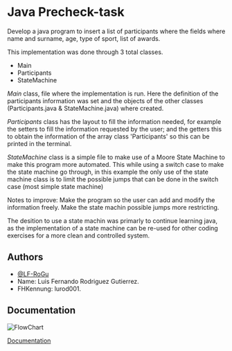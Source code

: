 
# Java Precheck-task

Develop a java program to insert a list of participants where the fields where name and surname,
age, type of sport, list of awards.

This implementation was done through 3 total classes.
* Main
* Participants
* StateMachine

*Main* class, file where the implementation is run. Here the definition of the participants information was set and the objects of the other classes (Participants.java & StateMachine.java) where created.

*Participants* class has the layout to fill the information needed, for example the setters to fill the information requested by the user; and the getters this to obtain the information of the array class 'Participants' so this can be printed in the terminal.

*StateMachine* class is a simple file to make use of a Moore State Machine to make this program more automated. This while using a switch case to make the state machine go through, in this example the only use of the state machine class is to limit the possible jumps that can be done in the switch case (most simple state machine)

Notes to improve:
Make the program so the user can add and modify the information freely.
Make the state machin possible jumps more restricting.



The desition to use a state machin was primarly to continue learning java, as the implementation of a state machine can be re-used for other coding exercises for a more clean and controlled system.

## Authors

- [@LF-RoGu](https://github.com/LF-RoGu)
- Name: Luis Fernando Rodriguez Gutierrez.
- FHKennung: lurod001.

## Documentation

![FlowChart](Java/Java_PreCheck/Java_PreCheck/png/PreCheck-Java.jpg)

[Documentation](https://linktodocumentation)

